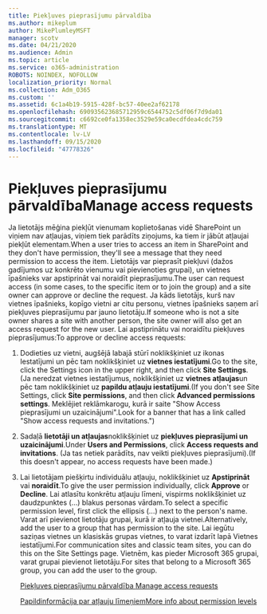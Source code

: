 ```yaml
---
title: Piekļuves pieprasījumu pārvaldība
ms.author: mikeplum
author: MikePlumleyMSFT
manager: scotv
ms.date: 04/21/2020
ms.audience: Admin
ms.topic: article
ms.service: o365-administration
ROBOTS: NOINDEX, NOFOLLOW
localization_priority: Normal
ms.collection: Adm_O365
ms.custom: ''
ms.assetid: 6c1a4b19-5915-428f-bc57-40ee2af62178
ms.openlocfilehash: 690935623685712959c6544752c5df06f7d9da01
ms.sourcegitcommit: c6692ce0fa1358ec3529e59ca0ecdfdea4cdc759
ms.translationtype: MT
ms.contentlocale: lv-LV
ms.lasthandoff: 09/15/2020
ms.locfileid: "47778326"
---
```

# <a name="manage-access-requests"></a><span data-ttu-id="fd4ab-102">Piekļuves pieprasījumu pārvaldība</span><span class="sxs-lookup"><span data-stu-id="fd4ab-102">Manage access requests</span></span>

<span data-ttu-id="fd4ab-103">Ja lietotājs mēģina piekļūt vienumam koplietošanas vidē SharePoint un viņiem nav atļaujas, viņiem tiek parādīts ziņojums, ka tiem ir jābūt atļaujai piekļūt elementam.</span><span class="sxs-lookup"><span data-stu-id="fd4ab-103">When a user tries to access an item in SharePoint and they don't have permission, they'll see a message that they need permission to access the item.</span></span> <span data-ttu-id="fd4ab-104">Lietotājs var pieprasīt piekļuvi (dažos gadījumos uz konkrēto vienumu vai pievienoties grupai), un vietnes īpašnieks var apstiprināt vai noraidīt pieprasījumu.</span><span class="sxs-lookup"><span data-stu-id="fd4ab-104">The user can request access (in some cases, to the specific item or to join the group) and a site owner can approve or decline the request.</span></span> <span data-ttu-id="fd4ab-105">Ja kāds lietotājs, kurš nav vietnes īpašnieks, kopīgo vietni ar citu personu, vietnes īpašnieks saņem arī piekļuves pieprasījumu par jauno lietotāju.</span><span class="sxs-lookup"><span data-stu-id="fd4ab-105">If someone who is not a site owner shares a site with another person, the site owner will also get an access request for the new user.</span></span> <span data-ttu-id="fd4ab-106">Lai apstiprinātu vai noraidītu piekļuves pieprasījumus:</span><span class="sxs-lookup"><span data-stu-id="fd4ab-106">To approve or decline access requests:</span></span>
  
1. <span data-ttu-id="fd4ab-107">Dodieties uz vietni, augšējā labajā stūrī noklikšķiniet uz ikonas Iestatījumi un pēc tam noklikšķiniet uz **vietnes iestatījumi**.</span><span class="sxs-lookup"><span data-stu-id="fd4ab-107">Go to the site, click the Settings icon in the upper right, and then click **Site Settings**.</span></span> <span data-ttu-id="fd4ab-108">(Ja neredzat vietnes iestatījumus, noklikšķiniet uz **vietnes atļaujas**un pēc tam noklikšķiniet uz **papildu atļauju iestatījumi**.</span><span class="sxs-lookup"><span data-stu-id="fd4ab-108">(If you don't see Site Settings, click **Site permissions**, and then click **Advanced permissions settings**.</span></span> <span data-ttu-id="fd4ab-109">Meklējiet reklāmkarogu, kurā ir saite "Show Access pieprasījumi un uzaicinājumi".</span><span class="sxs-lookup"><span data-stu-id="fd4ab-109">Look for a banner that has a link called "Show access requests and invitations.")</span></span>
    
2. <span data-ttu-id="fd4ab-110">Sadaļā **lietotāji un atļaujas**noklikšķiniet uz **piekļuves pieprasījumi un uzaicinājumi**.</span><span class="sxs-lookup"><span data-stu-id="fd4ab-110">Under **Users and Permissions**, click **Access requests and invitations**.</span></span> <span data-ttu-id="fd4ab-111">(Ja tas netiek parādīts, nav veikti piekļuves pieprasījumi).</span><span class="sxs-lookup"><span data-stu-id="fd4ab-111">(If this doesn't appear, no access requests have been made.)</span></span>
    
3. <span data-ttu-id="fd4ab-112">Lai lietotājam piešķirtu individuālu atļauju, noklikšķiniet uz **Apstiprināt** vai **noraidīt**.</span><span class="sxs-lookup"><span data-stu-id="fd4ab-112">To give the user permission individually, click **Approve** or **Decline**.</span></span> <span data-ttu-id="fd4ab-113">Lai atlasītu konkrētu atļauju līmeni, vispirms noklikšķiniet uz daudzpunktes (...) blakus personas vārdam.</span><span class="sxs-lookup"><span data-stu-id="fd4ab-113">To select a specific permission level, first click the ellipsis (...) next to the person's name.</span></span> <span data-ttu-id="fd4ab-114">Varat arī pievienot lietotāju grupai, kurā ir atļauja vietnei.</span><span class="sxs-lookup"><span data-stu-id="fd4ab-114">Alternatively, add the user to a group that has permission to the site.</span></span> <span data-ttu-id="fd4ab-115">Lai iegūtu saziņas vietnes un klasiskās grupas vietnes, to varat izdarīt lapā Vietnes iestatījumi.</span><span class="sxs-lookup"><span data-stu-id="fd4ab-115">For communication sites and classic team sites, you can do this on the Site Settings page.</span></span> <span data-ttu-id="fd4ab-116">Vietnēm, kas pieder Microsoft 365 grupai, varat grupai pievienot lietotāju.</span><span class="sxs-lookup"><span data-stu-id="fd4ab-116">For sites that belong to a Microsoft 365 group, you can add the user to the group.</span></span>
    
    [<span data-ttu-id="fd4ab-117">Piekļuves pieprasījumu pārvaldība </span><span class="sxs-lookup"><span data-stu-id="fd4ab-117">Manage access requests </span></span>](https://go.microsoft.com/fwlink/?linkid=2008747)
    
    [<span data-ttu-id="fd4ab-118">Papildinformācija par atļauju līmeņiem</span><span class="sxs-lookup"><span data-stu-id="fd4ab-118">More info about permission levels</span></span>](https://go.microsoft.com/fwlink/?linkid=867071)
    

